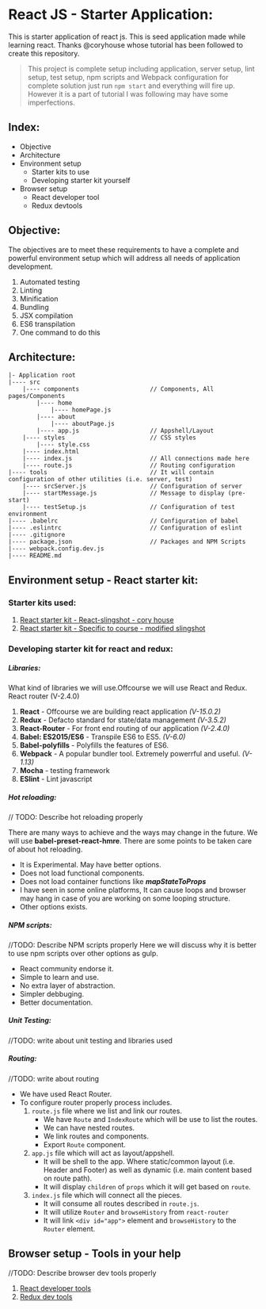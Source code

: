 # React JS - Starter Application: 

This is starter application of react js. This is seed application made while learning react. Thanks @coryhouse whose tutorial has
been followed to create this repository.

> This project is complete setup including application, server setup, lint setup, test setup, npm scripts and Webpack configuration for complete solution just run `npm start` and everything will fire up. However it is a part of tutorial I was following may have some imperfections.

## Index:
- Objective
- Architecture
- Environment setup
    - Starter kits to use
    - Developing starter kit yourself
- Browser setup
    - React developer tool
    - Redux devtools

## Objective:

The objectives are to meet these requirements to have a complete and powerful environment setup
which will address all needs of application development.
  

1. Automated testing
2. Linting
3. Minification
4. Bundling
5. JSX compilation
6. ES6 transpilation
7. One command to do this

## Architecture:

```
|- Application root
|---- src
    |---- components                    // Components, All pages/Components
        |---- home
            |---- homePage.js
        |---- about
            |---- aboutPage.js
        |---- app.js                    // Appshell/Layout
    |---- styles                        // CSS styles
        |---- style.css                 
    |---- index.html
    |---- index.js                      // All connections made here
    |---- route.js                      // Routing configuration
|---- tools                             // It will contain configuration of other utilities (i.e. server, test)
    |---- srcServer.js                  // Configuration of server
    |---- startMessage.js               // Message to display (pre-start)
    |---- testSetup.js                  // Configuration of test environment
|---- .babelrc                          // Configuration of babel
|---- .eslintrc                         // Configuration of eslint
|---- .gitignore
|---- package.json                      // Packages and NPM Scripts
|---- webpack.config.dev.js
|---- README.md
```

## Environment setup - React starter kit:

### Starter kits used:

1. [React starter kit - React-slingshot - cory house](https://github.com/coryhouse/react-slingshot)
2. [React starter kit - Specific to course - modified slingshot](https://github.com/coryhouse/pluralsight-redux-starter)

### Developing starter kit for react and redux:

##### Libraries:

What kind of libraries we will use.Offcourse we will use React and Redux. React router (V-2.4.0)

1. **React** - Offcourse we are building react application *(V-15.0.2)*
2. **Redux** - Defacto standard for state/data management *(V-3.5.2)*
3. **React-Router** - For front end routing of our application *(V-2.4.0)*
4. **Babel: ES2015/ES6** - Transpile ES6 to ES5. *(V-6.0)*
5. **Babel-polyfills** - Polyfills the features of ES6. 
6. **Webpack** - A popular bundler tool. Extremely powerrful and useful. *(V-1.13)*
7. **Mocha** - testing framework 
8. **ESlint** - Lint javascript

##### Hot reloading:

// TODO: Describe hot reloading properly

There are many ways to achieve and the ways may change in the future. We will use **babel-preset-react-hmre**. There are some points to be taken care of about hot reloading.

- It is Experimental. May have better options.
- Does not load functional components.
- Does not load container functions like **_mapStateToProps_**
- I have seen in some online platforms, It can cause loops and browser may hang in case of you are working on some looping structure.
- Other options exists.

##### NPM scripts: 
//TODO: Describe NPM scripts properly 
Here we will discuss why it is better to use npm scripts over other options as gulp.

- React community endorse it. 
- Simple to learn and use.
- No extra layer of abstraction.
- Simpler debbuging.
- Better documentation.

##### Unit Testing:
//TODO: write about unit testing and libraries used

##### Routing: 
//TODO: write about routing

- We have used React Router.
- To configure router properly process includes.
    1. `route.js` file where we list and link our routes.
        * We have `Route` and `IndexRoute` which will be use to list the routes.
        * We can have nested routes.
        * We link routes and components.
        * Export `Route` component.
    2. `app.js` file which will act as layout/appshell.
        * It will be shell to the app. Where static/common layout (i.e. Header and Footer) as well as dynamic (i.e. main content based on route path).
        * It will display `children` of `props` which it will get based on `route`.
    3. `index.js` file which will connect all the pieces.
        * It will consume all routes described in `route.js`.
        * It will utilize `Router` and `browseHistory` from `react-router`
        * It will link `<div id="app">` element and `browseHistory` to the `Router` element.


## Browser setup - Tools in your help
//TODO: Describe browser dev tools properly

1. [React developer tools](https://chrome.google.com/webstore/detail/react-developer-tools/fmkadmapgofadopljbjfkapdkoienihi/related?hl=en)
2. [Redux dev tools](https://chrome.google.com/webstore/detail/redux-devtools/lmhkpmbekcpmknklioeibfkpmmfibljd/related?hl=en)
